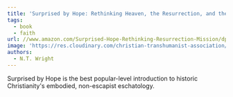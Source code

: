 ```yaml
---
title: 'Surprised by Hope: Rethinking Heaven, the Resurrection, and the Mission of the Church'
tags:
  - book
  - faith
url: //www.amazon.com/Surprised-Hope-Rethinking-Resurrection-Mission/dp/B078YD55KS/ref=as_li_ss_tl?ie=UTF8&qid=1520386742&sr=8-2&keywords=surprised%20by%20hope%20n.t.%20wright&linkCode=ll1&tag=micahredding-20&linkId=b3b593d4b9e22571457b51ca67609a09
image: 'https://res.cloudinary.com/christian-transhumanist-association/image/upload/v1757363382/books/81SpkNGWJTL._SL1500_.jpg'
authors:
  - N.T. Wright
---
```

Surprised by Hope is the best popular-level introduction to historic Christianity's embodied, non-escapist eschatology.
